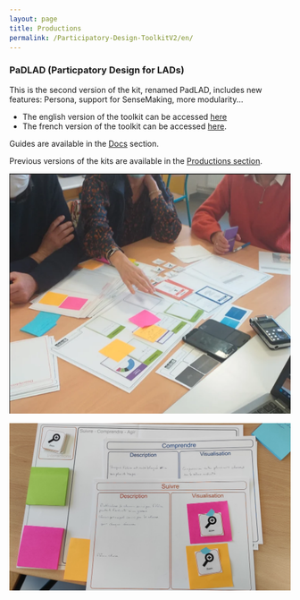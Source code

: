 ```yaml
---
layout: page
title: Productions
permalink: /Participatory-Design-ToolkitV2/en/
---
```


### PaDLAD (Particpatory Design for LADs)
This is the second version of the kit, renamed PadLAD, includes new features: Persona, support for SenseMaking, more modularity...


* The english version of the toolkit can be accessed [here](/assets/PaDLAD/PaDLAD_KIT_en.pdf)
* The french version of the toolkit can be accessed [here](/assets/PaDLAD/PaDLAD_KIT_fr.pdf).

Guides are available in the [Docs](/docs) section.


Previous versions of the kits are available in the [Productions section](/productions/).


![Participatory Workshop using PadLAD](/assets/PaDLAD/figures/workshop/ws1.png)

![Result of a participatory Workshop using PadLAD](/assets/PaDLAD/figures/workshop/ws2.png)
